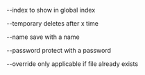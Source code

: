 --index to show in global index

--temporary deletes after x time

--name save with a name

--password protect with a password

--override only applicable if file already exists